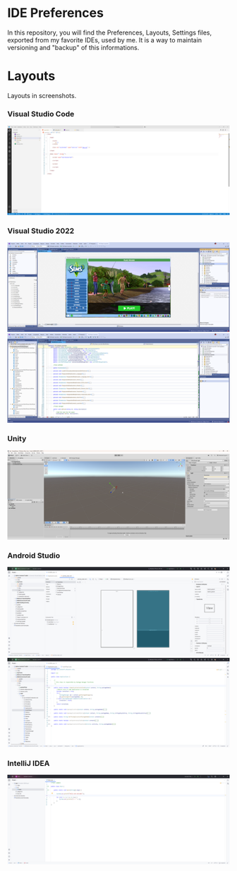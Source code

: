 # IDE Preferences
In this repository, you will find the Preferences, Layouts, Settings files, exported from my favorite IDEs, used by me. It is a way to maintain versioning and "backup" of this informations.

# Layouts

Layouts in screenshots.

### Visual Studio Code

<img src="This-Repository/vs-code-1.png" />

### Visual Studio 2022

<img src="This-Repository/vs-2022-0.png" />
<img src="This-Repository/vs-2022-1.png" />

### Unity

<img src="This-Repository/unity-engine-0.png" />

### Android Studio

<img src="This-Repository/android-studio-0.png" />
<img src="This-Repository/android-studio-1.png" />

### IntelliJ IDEA

<img src="This-Repository/intellij-idea-0.png" />